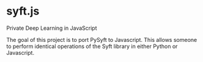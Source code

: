 # syft.js

Private Deep Learning in JavaScript

The goal of this project is to port PySyft to Javascript. This allows someone to perform identical operations of the Syft library in either Python or Javascript.

